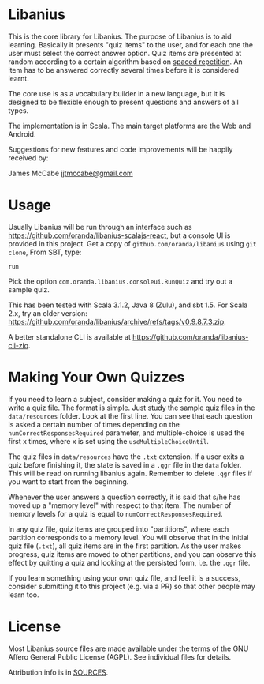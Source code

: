 Libanius
========

This is the core library for Libanius. The purpose of Libanius is to aid learning. Basically it presents "quiz items" to the user, and for each one the user must select the correct answer option. Quiz items are presented at random according to a certain algorithm based on [spaced repetition](http://en.wikipedia.org/wiki/Spaced_repetition). An item has to be answered correctly several times before it is considered learnt.

The core use is as a vocabulary builder in a new language, but it is designed to be flexible enough to present questions and answers of all types.

The implementation is in Scala. The main target platforms are the Web and Android.

Suggestions for new features and code improvements will be happily received by:

James McCabe <jjtmccabe@gmail.com>


Usage
=====

Usually Libanius will be run through an interface such as https://github.com/oranda/libanius-scalajs-react, but a console UI is provided in this project.
Get a copy of `github.com/oranda/libanius` using `git clone`,  From SBT, type:

    run

Pick the option `com.oranda.libanius.consoleui.RunQuiz` and try out a sample quiz.

This has been tested with Scala 3.1.2, Java 8 (Zulu), and sbt 1.5. For Scala 2.x, try an older 
version: https://github.com/oranda/libanius/archive/refs/tags/v0.9.8.7.3.zip.

A better standalone CLI is available at https://github.com/oranda/libanius-cli-zio.


Making Your Own Quizzes
=======================

If you need to learn a subject, consider making a quiz for it. You need to write a quiz file.
The format is simple. Just study the sample quiz files in the `data/resources` folder. Look at
the first line. You can see that each question is asked a certain number of times depending
on the `numCorrectResponsesRequired` parameter, and multiple-choice is used the first x times,
where x is set using the `useMultipleChoiceUntil`.

The quiz files in `data/resources` have the `.txt` extension. If a user exits a quiz before 
finishing it, the state is saved in a `.qgr` file in the `data` folder. This will be read
on running libanius again. Remember to delete `.qgr` files if you want to start from the 
beginning. 

Whenever the user answers a question correctly, it is said that s/he has moved up a "memory level" 
with respect to that item. The number of memory levels for a quiz is equal to 
`numCorrectResponsesRequired`. 

In any quiz file, quiz items are grouped into "partitions", where each partition corresponds to 
a memory level. You will observe that in the initial quiz file (`.txt`), all quiz items are in 
the first partition. As the user makes progress, quiz items are moved to other partitions, and 
you can observe this effect by quitting a quiz and looking at the persisted form, i.e. the 
`.qgr` file.

If you learn something using your own quiz file, and feel it is a success, consider 
submitting it to this project (e.g. via a PR) so that other people may learn too.


License
=======

Most Libanius source files are made available under the terms of the GNU Affero General Public License (AGPL).
See individual files for details.

Attribution info is in [SOURCES](SOURCES.md).

